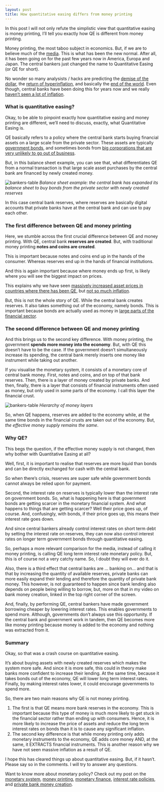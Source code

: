 ```yaml
---
layout: post
title: How quantitative easing differs from money printing
---
```


In this post I will not only refute the simplistic view that quantitative easing is money printing, I’ll tell you exactly how QE is different from money printing.

Money printing, the most taboo subject in economics. But, if we are to believe much of the [media](https://eu.usatoday.com/in-depth/money/2020/05/12/coronavirushow-u-s-printing-dollars-save-economy-during-crisis-fed/3038117001/). This is what has been the new normal. After all, it has been going on for the past few years now in America, Europa and Japan. The central bankers just changed the name to Quantitative Easing (or QE for short).

No wonder so many analysists / hacks are predicting the [demise of the dollar](https://www.rt.com/business/512072-us-dollar-demise-bitcoin/), the [return of hyperinflation](https://www.federatedinvestors.com/insights/article/-hyperinflation-is-coming-i-guarantee-it.do), and basically the [end of the world](https://www.youtube.com/c/EpicEconomist/videos). Even though, central banks have been doing this for years now and we really [haven’t seen a lot of inflation](https://www.stlouisfed.org/publications/regional-economist/first-quarter-2018/why-inflation-so-low).

<!-- *If you prefer to consume this story in video format, check it out here:*

<div class="video-container">
  <iframe src="https://www.youtube.com/embed/DIJ6fftuAVI" frameborder="0" allow="accelerometer; autoplay; encrypted-media; gyroscope; picture-in-picture" allowfullscreen></iframe>
</div> -->

### What is quantitative easing?

Okay, to be able to pinpoint exactly how quantitative easing and money printing are different, we’ll need to discuss, exactly, what Quantitative Easing is.

QE basically refers to a policy where the central bank starts buying financial assets on a large scale from the private sector. These assets are typically [government bonds](https://www.wsj.com/articles/european-central-bank-smothers-government-bond-market-11599830877#:~:text=It%20announced%20a%20%E2%82%AC750,%E2%82%AC1.35%20trillion%20in%20June.&text=4%2C%20the%20ECB%20has%20spent,latest%20figures%20it%20has%20published.), and sometimes bonds from [big corporations that are very unlikely to go out of business](https://www.bloomberg.com/opinion/articles/2020-06-17/what-the-u-s-fed-can-learn-from-the-ecb-on-corporate-bonds).

But, in this balance sheet example, you can see that, what differentiates QE from a normal transaction is that large scale asset purchases by the central bank are financed by newly created money.

![bankers-table](../img/QE.png)
*Balance sheet example: the central bank has expanded its balance sheet to buy bonds from the private sector with newly created reserves*

In this case central bank reserves, where reserves are basically digital accounts that private banks have at the central bank and can use to pay each other.

### The first difference between QE and money printing

Here, we stumble across the first crucial difference between QE and money printing. With QE, central bank **reserves are created**. But, with traditional money printing **notes and coins are created**.

This is important because notes and coins end up in the hands of the consumer. Whereas reserves end up in the hands of financial institutions.

And this is again important because where money ends up first, is likely where you will see the biggest impact on prices.

This explains why we have seen [massively increased asset prices in countries where there has been QE](https://www.ecb.europa.eu/press/key/date/2020/html/ecb.sp200127~f80408b6da.en.html), but [not so much inflation](https://www.stlouisfed.org/publications/regional-economist/july-2014/three-faces-of-low-inflation-us-japan-and-the-euro-area).

But, this is not the whole story of QE. While the central bank creates reserves. It also takes something out of the economy, namely bonds. This is important because bonds are actually used as money in [large parts of the financial sector](https://www.brookings.edu/blog/up-front/2020/01/28/what-is-the-repo-market-and-why-does-it-matter/#:~:text=The%20repo%20market%20allows%20financial,securities%2C%20often%20U.S.%20Treasury%20securities%2C).

### The second difference between QE and money printing

And this brings us to the second key difference. With money printing, the government **spends more money into the economy**. But, with QE this doesn’t have to be the case. If the government doesn’t simultaneously increase its spending, the central bank merely inserts one money like instrument while taking out another.

If you visualise the monetary system, it consists of a monetary core of central bank money. First, notes and coins, and on top of that bank reserves. Then, there is a layer of money created by private banks. And then, finally, there is a layer that consists of financial instruments often used as money, but only used in some parts of the economy. I call this layer the financial crust.

![bankers-table](../img/financial_system.png)
*Hierarchy of money layers*

So, when QE happens, reserves are added to the economy while, at the same time bonds in the financial crusts are taken out of the economy. But, *the effective money supply remains the same*.

### Why QE?

This begs the question, if the effective money supply is not changed, then why bother with Quantitative Easing at all?

Well, first, it is important to realise that reserves are more liquid than bonds and can be directly exchanged for cash with the central bank.

So when there’s crisis, reserves are super safe while government bonds cannot always be relied upon for payment.

Second, the interest rate on reserves is typically lower than the interest rate on government bonds. So, what is happening here is that government bonds are getting scarcer in the monetary financial system. And what happens to things that are getting scarcer? Well their price goes up, of course. And, confusingly, with bonds, if their price goes up, this means their interest rate goes down.

And since central bankers already control interest rates on short term debt by setting the interest rate on reserves, they can now also control interest rates on longer term government bonds through quantitative easing.

So, perhaps a more relevant comparison for the media, instead of calling it money printing, is calling QE long term interest rate monetary policy. But, this is of course not a very catchy name. So, I doubt they will ever do it.  

Also, there is a third effect that central banks are … banking on… and that is that by increasing the quantity of available reserves, private banks can more easily expand their lending and therefore the quantity of private bank money. This however, is not guaranteed to happen since bank lending also depends on people being willing to borrow, but, more on that in my video on bank money creation, linked in the top right corner of the screen.

And, finally, by performing QE, central bankers have made government borrowing cheaper by lowering interest rates. This enables governments to spend more. Although, governments don’t always use this opportunity. If the central bank and government work in tandem, then QE becomes more like money printing because money is added to the economy and nothing was extracted from it.

### Summary

Okay, so that was a crash course on quantitative easing.

It’s about buying assets with newly created reserves which makes the system more safe. And since it is more safe, this could in theory make banks more confident to increase their lending. At the same time, because it takes bonds out of the economy, QE will lower long term interest rates. Finally, by making interest rates lower, it could encourage governments to spend more.

So, there are two main reasons why QE is not money printing.

1. The first is that QE means more bank reserves in the economy. This is important because this type of money is much more likely to get stuck in the financial sector rather than ending up with consumers. Hence, it is more likely to increase the price of assets and reduce the long term interest rates on bonds than it is to cause any significant inflation.
2. The second key difference is that while money printing only adds monetary instruments to the economy, QE adds core money AND, at the same, it EXTRACTS financial instruments. This is another reason why we have not seen massive inflation as a result of QE.

I hope this has cleared things up about quantitative easing. But, if it hasn’t. Please say so in the comments. I will try to answer any questions.

Want to know more about monetary policy? Check out my post on the [monetary system](https://www.moneymacro.rocks/2020-12-09-money-system-visualized/), [money printing](https://www.moneymacro.rocks/2020-10-19-money-printing/), [monetary finance](https://www.moneymacro.rocks/2020-04-12-monetary-finance/), [interest rate policies](https://www.moneymacro.rocks/2020-04-06-monetary-policy-1/), and [private bank money creation](https://www.moneymacro.rocks/2020-03-28-banks-make-money/).
